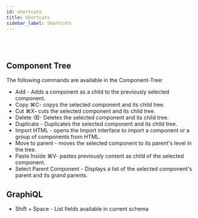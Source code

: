 ```yaml
---
id: shortcuts
title: Shortcuts
sidebar_label: Shortcuts
---
```

<br><br>
## Component Tree
The following commands are available in the Component-Tree:
* Add - Adds a component as a child to the previously selected component.
* Copy ⌘C- copys the selected component and its child tree.
* Cut ⌘X- cuts the selected component and its child tree.
* Delete ⌫- Deletes the selected component and its child tree.
* Duplicate - Duplicates the selected component and its child tree.
* Import HTML - opens the Import interface to import a component or a group of components from HTML.
* Move to parent - moves the selected component to its parent's level in the tree.
* Paste Inside ⌘V- pastes previously content as child of the selected component.
* Select Parent Component - Displays a list of the selected component's parent and its grand parents.


## GraphiQL
* Shift + Space - List fields available in current schema
